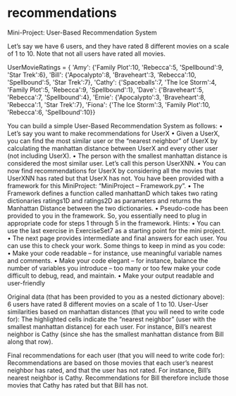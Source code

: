 # recommendations
Mini-Project: User-Based Recommendation System

Let’s say we have 6 users, and they have rated 8 different movies on a scale of 1 to 10. Note that not all users have rated all movies.

UserMovieRatings = {
'Amy': {'Family Plot':10, 'Rebecca':5, 'Spellbound':9, 'Star Trek':6},
'Bill': {'Apocalypto':8, 'Braveheart':3, 'Rebecca':10, 'Spellbound':5, 'Star Trek':7},
'Cathy': {'Spaceballs':7, 'The Ice Storm':4, 'Family Plot':5, 'Rebecca':9, 'Spellbound':1}, 'Dave': {'Braveheart':5, 'Rebecca':7, 'Spellbound':4},
'Ernie': {'Apocalypto':3, 'Braveheart':8, 'Rebecca':1, 'Star Trek':7}, 'Fiona': {'The Ice Storm':3, 'Family Plot':10, 'Rebecca':6, 'Spellbound':10}}

You can build a simple User-Based Recommendation System as follows:
• Let’s say you want to make recommendations for UserX
• Given a UserX, you can find the most similar user or the “nearest neighbor” of UserX by calculating the manhattan distance between UserX and every other user (not including UserX).
• The person with the smallest manhattan distance is considered the most similar user. Let’s call this person UserXNN.
• You can now find recommendations for UserX by considering all the movies that UserXNN has rated but that UserX has not.
You have been provided with a framework for this MiniProject: “MiniProject – Framework.py”.
• The Framework defines a function called manhattanD which takes two rating dictionaries ratings1D and ratings2D as parameters and returns the Manhattan Distance between the two dictionaries.
• Pseudo-code has been provided to you in the framework. So, you essentially need to plug in appropriate code for steps 1 through 5 in the framework.
Hints:
• You can use the last exercise in ExerciseSet7 as a starting point for the mini project.
• The next page provides intermediate and final answers for each user. You can use this to check your work.
Some things to keep in mind as you code:
• Make your code readable – for instance, use meaningful variable names and comments.
• Make your code elegant – for instance, balance the number of variables you introduce – too many or too few make your code difficult to debug, read, and maintain.
• Make your output readable and user-friendly

Original data (that has been provided to you as a nested dictionary above):
6 users have rated 8 different movies on a scale of 1 to 10.
User-User similarities based on manhattan distances (that you will need to write code for):
The highlighted cells indicate the “nearest neighbor” (user with the smallest manhattan distance) for each
user. For instance, Bill’s nearest neighbor is Cathy (since she has the smallest manhattan distance from Bill
along that row).


Final recommendations for each user (that you will need to write code for):
Recommendations are based on those movies that each user’s nearest neighbor has rated, and that the
user has not rated. For instance, Bill’s nearest neighbor is Cathy. Recommendations for Bill therefore
include those movies that Cathy has rated but that Bill has not.
